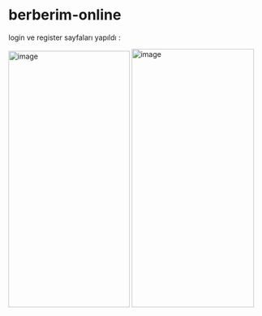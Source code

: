 # berberim-online

login ve register sayfaları yapıldı :

<img width="239" height="505" alt="image" src="https://github.com/user-attachments/assets/934cb059-c7b4-4c56-9a17-1910b4df3159" />
<img width="241" height="509" alt="image" src="https://github.com/user-attachments/assets/bb4980e5-90fe-469c-9749-ede8c0a584d0" />
